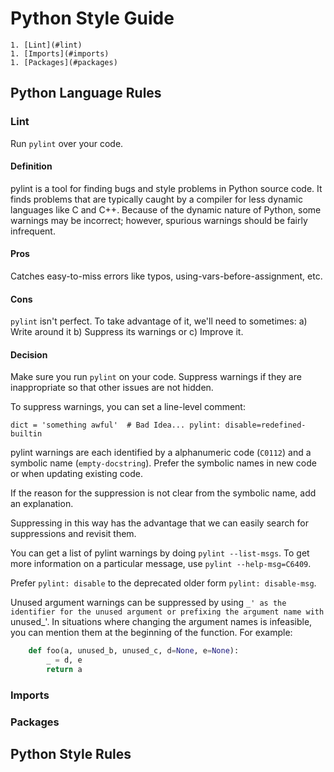 Python Style Guide
==================
    
    1. [Lint](#lint)
    1. [Imports](#imports)
    1. [Packages](#packages)
    
    
## Python Language Rules

### Lint

Run `pylint` over your code.

#### Definition
pylint is a tool for finding bugs and style problems in Python source code. It finds problems that are typically        caught by a compiler for less dynamic languages like C and C++. Because of the dynamic nature of Python, some           warnings may be incorrect; however, spurious warnings should be fairly infrequent.

#### Pros
Catches easy-to-miss errors like typos, using-vars-before-assignment, etc.

#### Cons
`pylint` isn't perfect. To take advantage of it, we'll need to sometimes: a) Write around it b) Suppress its            warnings or c) Improve it.

#### Decision
Make sure you run `pylint` on your code. Suppress warnings if they are inappropriate so that other issues are not hidden.

To suppress warnings, you can set a line-level comment:

    dict = 'something awful'  # Bad Idea... pylint: disable=redefined-builtin
    
pylint warnings are each identified by a alphanumeric code (`C0112`) and a symbolic name (`empty-docstring`). Prefer the symbolic names in new code or when updating existing code.

If the reason for the suppression is not clear from the symbolic name, add an explanation.

Suppressing in this way has the advantage that we can easily search for suppressions and revisit them.

You can get a list of pylint warnings by doing `pylint --list-msgs`. To get more information on a particular message, use `pylint --help-msg=C6409`.

Prefer `pylint: disable` to the deprecated older form `pylint: disable-msg`.

Unused argument warnings can be suppressed by using `_' as the identifier for the unused argument or prefixing the argument name with `unused_'. In situations where changing the argument names is infeasible, you can mention them at the beginning of the function. For example:

```python
    def foo(a, unused_b, unused_c, d=None, e=None):
        _ = d, e
        return a
```

### Imports

### Packages

## Python Style Rules
